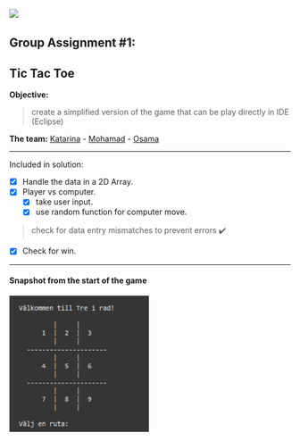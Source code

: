 [![](https://ya.se/wp-content/uploads/2020/11/ya-logo-blue-bg.svg)](https://ya.se)
## Group Assignment #1:
## Tic Tac Toe

**Objective:**
> create a simplified version of the game that can be play directly in IDE (Eclipse)

**The team:** [Katarina](https://github.com/katarina-h "Katarina") - [Mohamad](https://github.com/MohamadOjail "Mohamad Ojail") - [Osama](https://github.com/osho81 "Osama")

------------


Included in solution:

- [x] Handle the data in a 2D Array.
- [x] Player vs computer.
	- [x] take user input.
	- [x] use random function for computer move.
	
> check for data entry mismatches to prevent errors :heavy_check_mark:

- [x] Check for win.

------------
#### Snapshot from the start of the game
<img src="https://github.com/osho81/Grupp2b/blob/main/gameSnap.PNG" alt="Snapshot from the game" width="250"/>
